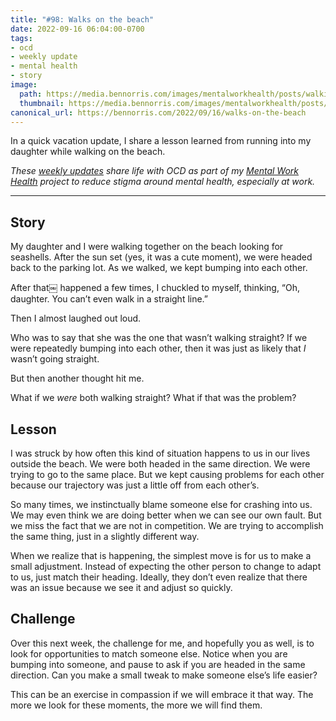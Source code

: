 ```yaml
---
title: "#98: Walks on the beach"
date: 2022-09-16 06:04:00-0700
tags:
- ocd
- weekly update
- mental health
- story
image: 
  path: https://media.bennorris.com/images/mentalworkhealth/posts/walking-on-beach.jpg
  thumbnail: https://media.bennorris.com/images/mentalworkhealth/posts/walking-on-beach.jpg
canonical_url: https://bennorris.com/2022/09/16/walks-on-the-beach
---
```



In a quick vacation update, I share a lesson learned from running into my daughter while walking on the beach.

_These [weekly updates](https://bennorris.com/tags/weekly-update/) share life with OCD as part of my [Mental Work Health](https://bennorris.com/mental-work-health) project to reduce stigma around mental health, especially at work._

***

## Story

My daughter and I were walking together on the beach looking for seashells. After the sun set (yes, it was a cute moment), we were headed back to the parking lot. As we walked, we kept bumping into each other.

After that￼ happened a few times, I chuckled to myself, thinking, “Oh, daughter. You can’t even walk in a straight line.”

Then I almost laughed out loud.

Who was to say that she was the one that wasn’t walking straight? If we were repeatedly bumping into each other, then it was just as likely that *I* wasn’t going straight.

But then another thought hit me.

What if we _were_ both walking straight? What if that was the problem?


## Lesson

I was struck by how often this kind of situation happens to us in our lives outside the beach. We were both headed in the same direction. We were trying to go to the same place. But we kept causing problems for each other because our trajectory was just a little off from each other’s.

So many times, we instinctually blame someone else for crashing into us. We may even think we are doing better when we can see our own fault. But we miss the fact that we are not in competition. We are trying to accomplish the same thing, just in a slightly different way.

When we realize that is happening, the simplest move is for us to make a small adjustment. Instead of expecting the other person to change to adapt to us, just match their heading. Ideally, they don’t even realize that there was an issue because we see it and adjust so quickly.


## Challenge

Over this next week, the challenge for me, and hopefully you as well, is to look for opportunities to match someone else. Notice when you are bumping into someone, and pause to ask if you are headed in the same direction. Can you make a small tweak to make someone else’s life easier?

This can be an exercise in compassion if we will embrace it that way. The more we look for these moments, the more we will find them.



